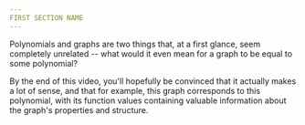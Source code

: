```yaml
---
FIRST SECTION NAME
---
```


Polynomials and graphs are two things that, at a first glance, seem completely unrelated -- what would it even mean for a graph to be equal to some polynomial?

By the end of this video, you'll hopefully be convinced that it actually makes a lot of sense, and that for example, this graph corresponds to this polynomial, with its function values containing valuable information about the graph's properties and structure.
